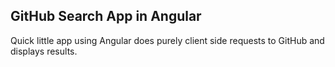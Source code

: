 GitHub Search App in Angular
----------------------------


Quick little app using Angular does purely client side requests to GitHub and displays results.